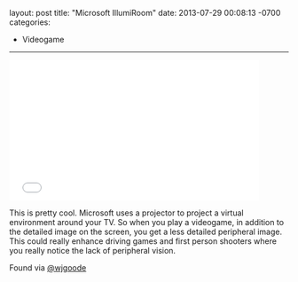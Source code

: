 layout: post
title:  "Microsoft IllumiRoom"
date:   2013-07-29 00:08:13 -0700
categories:
  - Videogame
---

<iframe class="embedly-embed" src="//cdn.embedly.com/widgets/media.html?src=https%3A%2F%2Fwww.youtube.com%2Fembed%2Fqv9SdMeSEAM%3Ffeature%3Doembed&url=https%3A%2F%2Fwww.youtube.com%2Fwatch%3Ffeature%3Dplayer_embedded%26v%3Dqv9SdMeSEAM&image=https%3A%2F%2Fi.ytimg.com%2Fvi%2Fqv9SdMeSEAM%2Fhqdefault.jpg&key=d815972c91e546edb5d2d02e509f8b1c&type=text%2Fhtml&schema=youtube" width="450" height="253" scrolling="no" frameborder="0" allowfullscreen></iframe>

This is pretty cool. Microsoft uses a projector to project a virtual environment around your TV. So when you play a videogame, in addition to the detailed image on the screen, you get a less detailed peripheral image. This could really enhance driving games and first person shooters where you really notice the lack of peripheral vision. 

 Found via  [@wjgoode](https://twitter.com/wjgoode/status/360940566114091008)  
